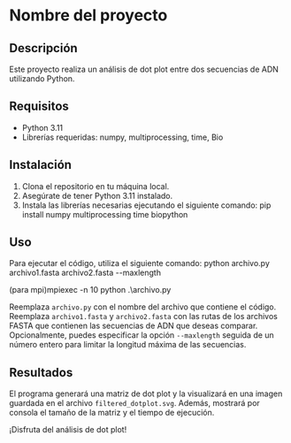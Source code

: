 # Nombre del proyecto

## Descripción
Este proyecto realiza un análisis de dot plot entre dos secuencias de ADN utilizando Python.

## Requisitos

- Python 3.11
- Librerías requeridas: numpy, multiprocessing, time, Bio

## Instalación

1. Clona el repositorio en tu máquina local.
2. Asegúrate de tener Python 3.11 instalado.
3. Instala las librerías necesarias ejecutando el siguiente comando:
pip install numpy multiprocessing time biopython

## Uso
Para ejecutar el código, utiliza el siguiente comando:
python archivo.py archivo1.fasta archivo2.fasta --maxlength

(para mpi)mpiexec -n 10 python .\archivo.py

Reemplaza `archivo.py` con el nombre del archivo que contiene el código.
Reemplaza `archivo1.fasta` y `archivo2.fasta` con las rutas de los archivos FASTA que contienen las secuencias de ADN que deseas comparar.
Opcionalmente, puedes especificar la opción `--maxlength` seguida de un número entero para limitar la longitud máxima de las secuencias.

## Resultados

El programa generará una matriz de dot plot y la visualizará en una imagen guardada en el archivo `filtered_dotplot.svg`. Además, mostrará por consola el tamaño de la matriz y el tiempo de ejecución.

¡Disfruta del análisis de dot plot!
